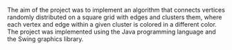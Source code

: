 The aim of the project was to implement an algorithm that connects vertices randomly distributed on a square grid with edges and clusters them, where each vertex and edge within a given cluster is colored in a different color. The project was implemented using the Java programming language and the Swing graphics library.
